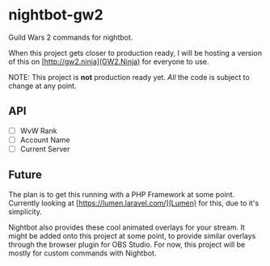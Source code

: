 # nightbot-gw2
Guild Wars 2 commands for nightbot.

When this project gets closer to production ready, I will be hosting a version of this on [http://gw2.ninja](GW2.Ninja) for everyone to use.

NOTE: This project is **not** production ready yet. *All* the code is subject to change at any point. 

## API

- [ ] WvW Rank
- [ ] Account Name
- [ ] Current Server

## Future

The plan is to get this running with a PHP Framework at some point. Currently looking at [https://lumen.laravel.com/](Lumen) for this, due to it's simplicity. 

Nightbot also provides these cool animated overlays for your stream. It might be added onto this project at some point, to provide similar overlays through the browser plugin for OBS Studio. For now, this project will be mostly for custom commands with Nightbot.